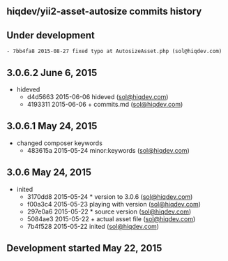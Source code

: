 hiqdev/yii2-asset-autosize commits history
------------------------------------------

## Under development

    - 7bb4fa8 2015-08-27 fixed typo at AutosizeAsset.php (sol@hiqdev.com)

## 3.0.6.2 June 6, 2015

- hideved
    - d4d5663 2015-06-06 hideved (sol@hiqdev.com)
    - 4193311 2015-06-06 + commits.md (sol@hiqdev.com)

## 3.0.6.1 May 24, 2015

- changed composer keywords
    - 483615a 2015-05-24 minor:keywords (sol@hiqdev.com)

## 3.0.6 May 24, 2015

- inited
    - 3170dd8 2015-05-24 * version to 3.0.6 (sol@hiqdev.com)
    - f00a3c4 2015-05-23 playing with version (sol@hiqdev.com)
    - 297e0a6 2015-05-22 * source version (sol@hiqdev.com)
    - 5084ae3 2015-05-22 + actual asset file (sol@hiqdev.com)
    - 7b4f528 2015-05-22 inited (sol@hiqdev.com)

## Development started May 22, 2015

